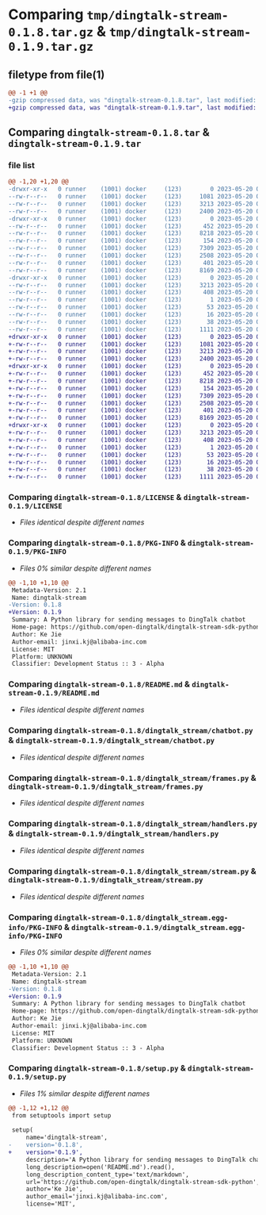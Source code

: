 # Comparing `tmp/dingtalk-stream-0.1.8.tar.gz` & `tmp/dingtalk-stream-0.1.9.tar.gz`

## filetype from file(1)

```diff
@@ -1 +1 @@
-gzip compressed data, was "dingtalk-stream-0.1.8.tar", last modified: Sat May 20 02:58:27 2023, max compression
+gzip compressed data, was "dingtalk-stream-0.1.9.tar", last modified: Sat May 20 03:00:04 2023, max compression
```

## Comparing `dingtalk-stream-0.1.8.tar` & `dingtalk-stream-0.1.9.tar`

### file list

```diff
@@ -1,20 +1,20 @@
-drwxr-xr-x   0 runner    (1001) docker     (123)        0 2023-05-20 02:58:27.808897 dingtalk-stream-0.1.8/
--rw-r--r--   0 runner    (1001) docker     (123)     1081 2023-05-20 02:58:27.000000 dingtalk-stream-0.1.8/LICENSE
--rw-r--r--   0 runner    (1001) docker     (123)     3213 2023-05-20 02:58:27.808897 dingtalk-stream-0.1.8/PKG-INFO
--rw-r--r--   0 runner    (1001) docker     (123)     2400 2023-05-20 02:58:27.000000 dingtalk-stream-0.1.8/README.md
-drwxr-xr-x   0 runner    (1001) docker     (123)        0 2023-05-20 02:58:27.808897 dingtalk-stream-0.1.8/dingtalk_stream/
--rw-r--r--   0 runner    (1001) docker     (123)      452 2023-05-20 02:58:27.000000 dingtalk-stream-0.1.8/dingtalk_stream/__init__.py
--rw-r--r--   0 runner    (1001) docker     (123)     8218 2023-05-20 02:58:27.000000 dingtalk-stream-0.1.8/dingtalk_stream/chatbot.py
--rw-r--r--   0 runner    (1001) docker     (123)      154 2023-05-20 02:58:27.000000 dingtalk-stream-0.1.8/dingtalk_stream/credential.py
--rw-r--r--   0 runner    (1001) docker     (123)     7309 2023-05-20 02:58:27.000000 dingtalk-stream-0.1.8/dingtalk_stream/frames.py
--rw-r--r--   0 runner    (1001) docker     (123)     2508 2023-05-20 02:58:27.000000 dingtalk-stream-0.1.8/dingtalk_stream/handlers.py
--rw-r--r--   0 runner    (1001) docker     (123)      401 2023-05-20 02:58:27.000000 dingtalk-stream-0.1.8/dingtalk_stream/log.py
--rw-r--r--   0 runner    (1001) docker     (123)     8169 2023-05-20 02:58:27.000000 dingtalk-stream-0.1.8/dingtalk_stream/stream.py
-drwxr-xr-x   0 runner    (1001) docker     (123)        0 2023-05-20 02:58:27.808897 dingtalk-stream-0.1.8/dingtalk_stream.egg-info/
--rw-r--r--   0 runner    (1001) docker     (123)     3213 2023-05-20 02:58:27.000000 dingtalk-stream-0.1.8/dingtalk_stream.egg-info/PKG-INFO
--rw-r--r--   0 runner    (1001) docker     (123)      408 2023-05-20 02:58:27.000000 dingtalk-stream-0.1.8/dingtalk_stream.egg-info/SOURCES.txt
--rw-r--r--   0 runner    (1001) docker     (123)        1 2023-05-20 02:58:27.000000 dingtalk-stream-0.1.8/dingtalk_stream.egg-info/dependency_links.txt
--rw-r--r--   0 runner    (1001) docker     (123)       53 2023-05-20 02:58:27.000000 dingtalk-stream-0.1.8/dingtalk_stream.egg-info/requires.txt
--rw-r--r--   0 runner    (1001) docker     (123)       16 2023-05-20 02:58:27.000000 dingtalk-stream-0.1.8/dingtalk_stream.egg-info/top_level.txt
--rw-r--r--   0 runner    (1001) docker     (123)       38 2023-05-20 02:58:27.808897 dingtalk-stream-0.1.8/setup.cfg
--rw-r--r--   0 runner    (1001) docker     (123)     1111 2023-05-20 02:58:27.000000 dingtalk-stream-0.1.8/setup.py
+drwxr-xr-x   0 runner    (1001) docker     (123)        0 2023-05-20 03:00:04.056587 dingtalk-stream-0.1.9/
+-rw-r--r--   0 runner    (1001) docker     (123)     1081 2023-05-20 03:00:03.000000 dingtalk-stream-0.1.9/LICENSE
+-rw-r--r--   0 runner    (1001) docker     (123)     3213 2023-05-20 03:00:04.056587 dingtalk-stream-0.1.9/PKG-INFO
+-rw-r--r--   0 runner    (1001) docker     (123)     2400 2023-05-20 03:00:03.000000 dingtalk-stream-0.1.9/README.md
+drwxr-xr-x   0 runner    (1001) docker     (123)        0 2023-05-20 03:00:04.056587 dingtalk-stream-0.1.9/dingtalk_stream/
+-rw-r--r--   0 runner    (1001) docker     (123)      452 2023-05-20 03:00:03.000000 dingtalk-stream-0.1.9/dingtalk_stream/__init__.py
+-rw-r--r--   0 runner    (1001) docker     (123)     8218 2023-05-20 03:00:03.000000 dingtalk-stream-0.1.9/dingtalk_stream/chatbot.py
+-rw-r--r--   0 runner    (1001) docker     (123)      154 2023-05-20 03:00:03.000000 dingtalk-stream-0.1.9/dingtalk_stream/credential.py
+-rw-r--r--   0 runner    (1001) docker     (123)     7309 2023-05-20 03:00:03.000000 dingtalk-stream-0.1.9/dingtalk_stream/frames.py
+-rw-r--r--   0 runner    (1001) docker     (123)     2508 2023-05-20 03:00:03.000000 dingtalk-stream-0.1.9/dingtalk_stream/handlers.py
+-rw-r--r--   0 runner    (1001) docker     (123)      401 2023-05-20 03:00:03.000000 dingtalk-stream-0.1.9/dingtalk_stream/log.py
+-rw-r--r--   0 runner    (1001) docker     (123)     8169 2023-05-20 03:00:03.000000 dingtalk-stream-0.1.9/dingtalk_stream/stream.py
+drwxr-xr-x   0 runner    (1001) docker     (123)        0 2023-05-20 03:00:04.056587 dingtalk-stream-0.1.9/dingtalk_stream.egg-info/
+-rw-r--r--   0 runner    (1001) docker     (123)     3213 2023-05-20 03:00:04.000000 dingtalk-stream-0.1.9/dingtalk_stream.egg-info/PKG-INFO
+-rw-r--r--   0 runner    (1001) docker     (123)      408 2023-05-20 03:00:04.000000 dingtalk-stream-0.1.9/dingtalk_stream.egg-info/SOURCES.txt
+-rw-r--r--   0 runner    (1001) docker     (123)        1 2023-05-20 03:00:04.000000 dingtalk-stream-0.1.9/dingtalk_stream.egg-info/dependency_links.txt
+-rw-r--r--   0 runner    (1001) docker     (123)       53 2023-05-20 03:00:04.000000 dingtalk-stream-0.1.9/dingtalk_stream.egg-info/requires.txt
+-rw-r--r--   0 runner    (1001) docker     (123)       16 2023-05-20 03:00:04.000000 dingtalk-stream-0.1.9/dingtalk_stream.egg-info/top_level.txt
+-rw-r--r--   0 runner    (1001) docker     (123)       38 2023-05-20 03:00:04.056587 dingtalk-stream-0.1.9/setup.cfg
+-rw-r--r--   0 runner    (1001) docker     (123)     1111 2023-05-20 03:00:03.000000 dingtalk-stream-0.1.9/setup.py
```

### Comparing `dingtalk-stream-0.1.8/LICENSE` & `dingtalk-stream-0.1.9/LICENSE`

 * *Files identical despite different names*

### Comparing `dingtalk-stream-0.1.8/PKG-INFO` & `dingtalk-stream-0.1.9/PKG-INFO`

 * *Files 0% similar despite different names*

```diff
@@ -1,10 +1,10 @@
 Metadata-Version: 2.1
 Name: dingtalk-stream
-Version: 0.1.8
+Version: 0.1.9
 Summary: A Python library for sending messages to DingTalk chatbot
 Home-page: https://github.com/open-dingtalk/dingtalk-stream-sdk-python
 Author: Ke Jie
 Author-email: jinxi.kj@alibaba-inc.com
 License: MIT
 Platform: UNKNOWN
 Classifier: Development Status :: 3 - Alpha
```

### Comparing `dingtalk-stream-0.1.8/README.md` & `dingtalk-stream-0.1.9/README.md`

 * *Files identical despite different names*

### Comparing `dingtalk-stream-0.1.8/dingtalk_stream/chatbot.py` & `dingtalk-stream-0.1.9/dingtalk_stream/chatbot.py`

 * *Files identical despite different names*

### Comparing `dingtalk-stream-0.1.8/dingtalk_stream/frames.py` & `dingtalk-stream-0.1.9/dingtalk_stream/frames.py`

 * *Files identical despite different names*

### Comparing `dingtalk-stream-0.1.8/dingtalk_stream/handlers.py` & `dingtalk-stream-0.1.9/dingtalk_stream/handlers.py`

 * *Files identical despite different names*

### Comparing `dingtalk-stream-0.1.8/dingtalk_stream/stream.py` & `dingtalk-stream-0.1.9/dingtalk_stream/stream.py`

 * *Files identical despite different names*

### Comparing `dingtalk-stream-0.1.8/dingtalk_stream.egg-info/PKG-INFO` & `dingtalk-stream-0.1.9/dingtalk_stream.egg-info/PKG-INFO`

 * *Files 0% similar despite different names*

```diff
@@ -1,10 +1,10 @@
 Metadata-Version: 2.1
 Name: dingtalk-stream
-Version: 0.1.8
+Version: 0.1.9
 Summary: A Python library for sending messages to DingTalk chatbot
 Home-page: https://github.com/open-dingtalk/dingtalk-stream-sdk-python
 Author: Ke Jie
 Author-email: jinxi.kj@alibaba-inc.com
 License: MIT
 Platform: UNKNOWN
 Classifier: Development Status :: 3 - Alpha
```

### Comparing `dingtalk-stream-0.1.8/setup.py` & `dingtalk-stream-0.1.9/setup.py`

 * *Files 1% similar despite different names*

```diff
@@ -1,12 +1,12 @@
 from setuptools import setup
 
 setup(
     name='dingtalk-stream',
-    version='0.1.8',
+    version='0.1.9',
     description='A Python library for sending messages to DingTalk chatbot',
     long_description=open('README.md').read(),
     long_description_content_type='text/markdown',
     url='https://github.com/open-dingtalk/dingtalk-stream-sdk-python',
     author='Ke Jie',
     author_email='jinxi.kj@alibaba-inc.com',
     license='MIT',
```

